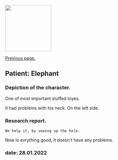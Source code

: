 <img src="https://itekus009.github.io/WAClinic/images/WAClinic.png" width="150">

[Previous page.](https://itekus009.github.io/WAClinic/patients/patients_list.html)

## Patient: Elephant

### Depiction of the character.

One of most important stuffed toyes.

It had problems with his neck. On the left side.

### Research report.

```
We help it, by sewing up the hole.
```

Now is evrything good, it doesn't have any problems.

### date: 28.01.2022
